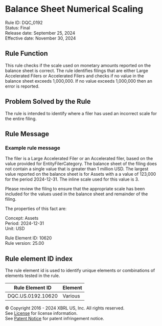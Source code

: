 # Balance Sheet Numerical Scaling
Rule ID: DQC_0192  
Status: Final  
Release date: September 25, 2024  
Effective date: November 30, 2024  
  
## Rule Function
This rule checks if the scale used on monetary amounts reported on the balance sheet is correct.  The rule identifies filings that are either Large Accelerated Filers or Accelerated Filers and checks if no value in the balance sheet exceeds 1,000,000. If no value exceeds 1,000,000 then an error is reported.

## Problem Solved by the Rule
The rule is intended to identify where a filer has used an incorrect scale for the entire filing.
## Rule Message
### Example rule message 
The filer is a Large Accelerated Filer or an Accelerated filer, based on the value provided for EntityFilerCategory.  The balance sheet of the filing does not contain a single value that is greater than 1 million USD.  The largest value reported on the balance sheet is for Assets with a a value of 123,000 for the period 2024-12-31. The inline scale used for this value is 3.

Please review the filing to ensure that the appropriate scale has been included for the values used in the balance sheet and remainder of the filing.

The properties of this fact are:  

Concept: Assets  
Period: 2024-12-31  
Unit: USD  

Rule Element ID: 10620  
Rule version: 25.00  

## Rule element ID index  
The rule element id is used to identify unique elements or combinations of elements tested in the rule.

|Rule Element ID|Element|
|--- |--- |
| DQC.US.0192.10620 |Various|


© Copyright 2016 - 2024 XBRL US, Inc. All rights reserved.   
See [License](https://xbrl.us/dqc-license) for license information.  
See [Patent Notice](https://xbrl.us/dqc-patent) for patent infringement notice.  
